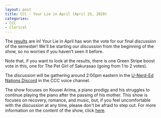 ```yaml
---
layout: post
title: CCC · Your Lie in April (April 25, 2020)
categories:
- CCC
- Clerical
---
```


The [results](https://docs.google.com/forms/d/e/1FAIpQLSedN_bWtfFr1csFCc1AVvTM-KXw7C1uuQSf5Pu0pUaYX-ir_w/viewanalytics) are in!  Your Lie in April has won the vote for our final *discussion* of the semester!  We'll be starting our *discussion* from the beginning of the show, so no worries if you haven't seen it before.

Note that, if you want to look at the results, there is one Green Stripe boost vote in this, one for The Pet Girl of Sakurasao (going from 1 to 2 votes).

The *discussion* will be gathering around 2:00pm eastern in the [U-Nerd-Ed Nations Discord](https://discord.gg/JqfTQ7w) in the CCC voice channel.

The show focuses on Kousei Arima, a piano prodigy and his struggles to continue playing the piano after the passing of his mother.  This show is focuses on recovery, romance, and music, but, if you feel uncomfortable with the *discussion* at any time, please don't be afraid to step out.  For more information on the content of the show, click [here](https://www.imdb.com/title/tt3895150/parentalguide?ref_=tt_stry_pg).
